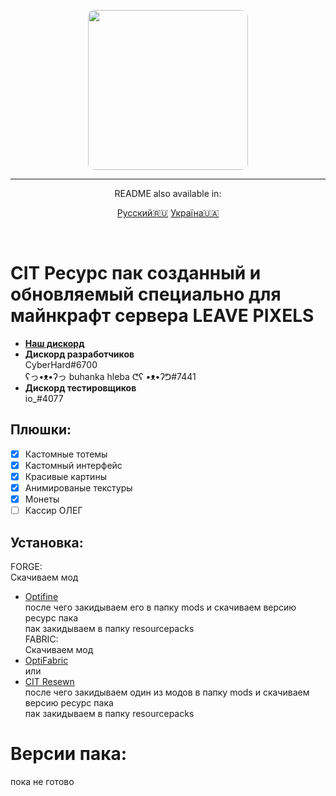 <p align="center">
  <img width="256" style="border-radius:10px;" height="256" src="https://media.discordapp.net/attachments/953877287420448808/969635172884570232/PIXELS-03.png">
<hr/>
<p align="center">README also available in:</p>
<div align="center">
  
  <a href="https://github.com/CyberHard/Leave-Pixels-Pack/blob/main/README.md">Русский🇷🇺</a>
  <a href="https://github.com/CyberHard/Leave-Pixels-Pack/blob/main/languges/README_YK.md">Україна🇺🇦</a>
  
 </div>
<br>

# CIT Ресурс пак созданный и обновляемый специально для майнкрафт сервера LEAVE PIXELS
- [**Наш дискорд**](https://discord.gg/ddRwQn2y9k)
- **Дискорд разработчиков**    
  CyberHard#6700    
  ʕっ•ᴥ•ʔっ buhanka hleba ᕦʕ •ᴥ•ʔᕤ#7441
- **Дискорд тестировщиков**    
  io_#4077


## Плюшки:
 - [x] Кастомные тотемы
 - [x] Кастомный интерфейс
 - [x] Красивые картины
 - [x] Анимированые текстуры
 - [x] Монеты
 - [ ] Кассир ОЛЕГ

## Установка:
FORGE:    
Скачиваем мод    
- [Optifine](https://optifine.net/downloads)    
  после чего закидываем его в папку mods и скачиваем версию ресурс пака    
  пак закидываем в папку resourcepacks    
FABRIC:    
Скачиваем мод    
- [OptiFabric](https://www.curseforge.com/minecraft/mc-mods/optifabric/files)    
или
- [CIT Resewn](https://www.curseforge.com/minecraft/mc-mods/cit-resewn)    
после чего закидываем один из модов в папку mods и скачиваем версию ресурс пака    
  пак закидываем в папку resourcepacks

# Версии пака:    
пока не готово

 
